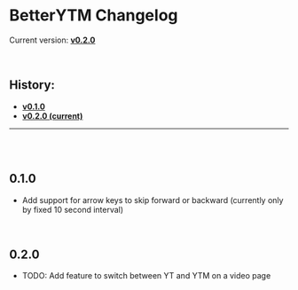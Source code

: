 # BetterYTM Changelog
Current version: **[v0.2.0](#020)**

<br>

## History:

- **[v0.1.0](#010)**
- **[v0.2.0 (current)](#020)**

---

<br><br>

## 0.1.0
- Add support for arrow keys to skip forward or backward (currently only by fixed 10 second interval)

<br>

## 0.2.0
- TODO: Add feature to switch between YT and YTM on a video page

<br>